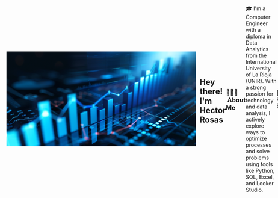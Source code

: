 <div style="display: flex; align-items: center;">
    <img alt="Night Coding" src="./img/Imagen de pngtree.com.png" width='900' align="center" style="margin: 10px; />
</div>


<img alt="Night Coding" src="./img/Hand Wave.gif" width='40' align="left" /><h2 align="left">Hey there! I'm Hector Rosas</h2>


### 👨🏻‍💻 &nbsp;About Me
🎓 I'm a Computer Engineer with a diploma in Data Analytics from the International University of La Rioja (UNIR). With a strong passion for technology and data analysis, I actively explore ways to optimize processes and solve problems using tools like Python, SQL, Excel, and Looker Studio.

💼 Professional Experience

Data Analyst (Volunteer) at Nova Ukraine – Specializing in data cleaning, standardization, and dashboard creation to support data management and analysis.

Quality Control & Database Analyst at Editorial Bebé Genial – Expertise in database administration, process automation, and performance metric reporting.

🚀 Goals I aim to continue growing in data analysis and data mining, developing innovative solutions that drive both team success and my professional development.

✉️ &nbsp;You can shoot me an email at hectorj22@gmail.com! I'll try to respond as soon as I can.



<img alt="Night Coding" src="./img/Night-Coding.gif"
    align="right" />

### 🛠 &nbsp;Tech Stack

![Python](https://img.shields.io/badge/python-3670A0?style=for-the-badge&logo=python&logoColor=ffdd54)&nbsp;
![HTML5](https://img.shields.io/badge/html5-%23E34F26.svg?style=for-the-badge&logo=html5&logoColor=white)&nbsp;
![CSS3](https://img.shields.io/badge/css3-%231572B6.svg?style=for-the-badge&logo=css3&logoColor=white)&nbsp;


### 🗃 &nbsp;Databases

![SQL](https://img.shields.io/badge/sql-%234F5B93.svg?style=for-the-badge&logo=sqlite&logoColor=white)&nbsp;
![MySQL](https://img.shields.io/badge/mysql-%23419cd8.svg?style=for-the-badge&logo=mysql&logoColor=white)&nbsp;


### 🔄 &nbsp;Version Controll

![Git](https://img.shields.io/badge/git-%23F05033.svg?style=for-the-badge&logo=git&logoColor=white)&nbsp;
![GitHub](https://img.shields.io/badge/github-%23121011.svg?style=for-the-badge&logo=github&logoColor=white)&nbsp;
![Visual Studio Code](https://img.shields.io/badge/Visual%20Studio%20Code-0078d7.svg?style=for-the-badge&logo=visual-studio-code&logoColor=white)&nbsp;
![Brave](https://img.shields.io/badge/Brave-FB542B?style=for-the-badge&logo=Brave&logoColor=white)&nbsp;
![Slack](https://img.shields.io/badge/Slack-4A154B?style=for-the-badge&logo=slack&logoColor=white)&nbsp;
![Jira](https://img.shields.io/badge/jira-%230A0FFF.svg?style=for-the-badge&logo=jira&logoColor=white)&nbsp;
![Notion](https://img.shields.io/badge/Notion-%23000000.svg?style=for-the-badge&logo=notion&logoColor=white)&nbsp;
![Canva](https://img.shields.io/badge/Canva-%2300C4CC.svg?style=for-the-badge&logo=Canva&logoColor=white)&nbsp;

### 🧰 &nbsp;Tools

![Excel](https://img.shields.io/badge/Excel-%234CAF50.svg?style=for-the-badge&logo=microsoft-excel&logoColor=white)&nbsp;
![Google Sheets](https://img.shields.io/badge/Google%20Sheets-%2344BFC7.svg?style=for-the-badge&logo=google-sheets&logoColor=white)&nbsp;
![AppSheet](https://img.shields.io/badge/AppSheet-%234A90E2.svg?style=for-the-badge&logo=appsheet&logoColor=white)&nbsp;

### 📊 &nbsp;Visualizations

![Google Data Studio](https://img.shields.io/badge/Google%20Data%20Studio-%234A90E2.svg?style=for-the-badge&logo=google%20datastudio&logoColor=white)&nbsp;
![Streamlit](https://img.shields.io/badge/Streamlit-%23FF4B4B.svg?style=for-the-badge&logo=streamlit&logoColor=white)

### ⚙️ &nbsp;GitHub Analytics

<p align="center">
    <a href="https://github.com/hectorj88">
        <img height="180em"
            src="https://github-readme-stats-eight-theta.vercel.app/api?username=hectorj88&show_icons=true&theme=algolia&include_all_commits=true&count_private=true" />
    </a>
    <a href="https://github.com/hectorj88">
        <img height="180em"
            src="https://github-readme-stats-eight-theta.vercel.app/api/top-langs/?username=hectorj88&layout=compact&langs_count=8&theme=algolia" />
    </a>
</p>

<p align="center">
    <img height="180em"
        src="https://github-readme-streak-stats.herokuapp.com/?user=hectorj88&theme=dark&hide_border=true" />
</p>


### 💰 &nbsp;Support My Work
[![BuyMeACoffee](https://img.shields.io/badge/Buy%20Me%20a%20Coffee-ffdd00?style=for-the-badge&logo=buy-me-a-coffee&logoColor=black)](https://buymeacoffee.com/hectorj88)


### 🤝🏻 &nbsp;Connect with Me

<p align="center">
    <a href="https://www.linkedin.com/in/hector-rosas-ing/"><img
            src="https://img.shields.io/badge/-Hector%20Rosas-0077B5?style=flat&logo=Linkedin&logoColor=white" /></a>
    <a href="mailto:hectorj22@gmail.com"><img
            src="https://img.shields.io/badge/-Hector%20Rosas-E4405F?style=flat&logo=Gmail&logoColor=white" /></a>
</p>
